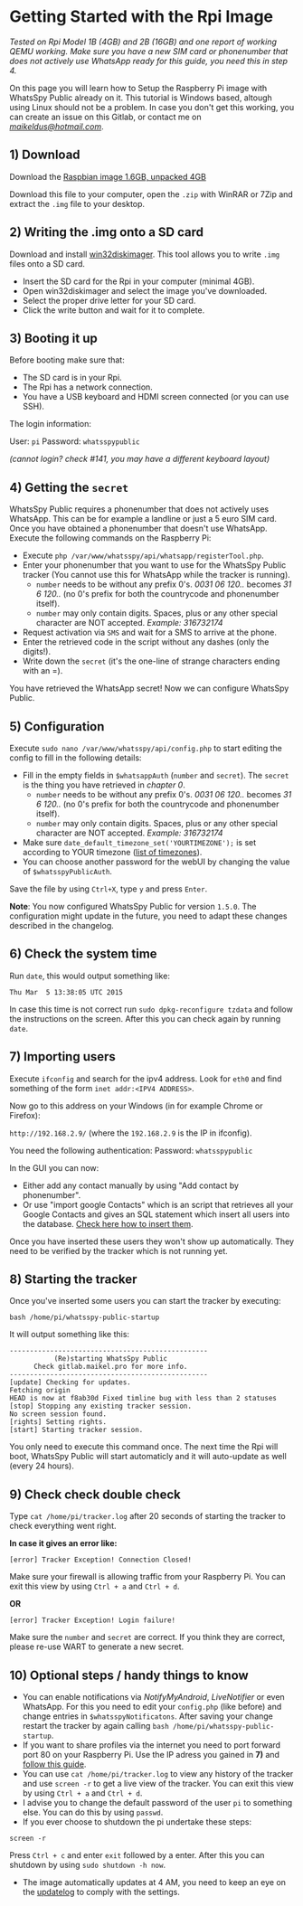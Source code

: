 # Getting Started with the Rpi Image

*Tested on Rpi Model 1B (4GB) and 2B (16GB) and one report of working QEMU working. Make sure you have a new SIM card or phonenumber that does not actively use WhatsApp ready for this guide, you need this in step 4.*

On this page you will learn how to Setup the Raspberry Pi image with WhatsSpy Public already on it. This tutorial is Windows based, altough using Linux should not be a problem. In case you don't get this working, you can create an issue on this Gitlab, or contact me on *maikeldus@hotmail.com*.

## 1) Download

Download the [Raspbian image 1.6GB, unpacked 4GB](https://docs.google.com/uc?id=0B_mlyJwD3c1TcEZBZk55SkQtOEU&export=download)

Download this file to your computer, open the `.zip` with WinRAR or 7Zip and extract the `.img` file to your desktop.

## 2) Writing the .img onto a SD card

Download and install [win32diskimager](http://sourceforge.net/projects/win32diskimager/). This tool allows you to write `.img` files onto a SD card.

* Insert the SD card for the Rpi in your computer (minimal 4GB).
* Open win32diskimager and select the image you've downloaded.
* Select the proper drive letter for your SD card.
* Click the write button and wait for it to complete.


## 3) Booting it up

Before booting make sure that:

* The SD card is in your Rpi.
* The Rpi has a network connection.
* You have a USB keyboard and HDMI screen connected (or you can use SSH).


The login information:

User: `pi`
Password: `whatsspypublic`

*(cannot login? check #141, you may have a different keyboard layout)*

## 4) Getting the `secret`

WhatsSpy Public requires a phonenumber that does not actively uses WhatsApp. This can be for example a landline or just a 5 euro SIM card. Once you have obtained a phonenumber that doesn't use WhatsApp. Execute the following commands on the Raspberry Pi:

* Execute `php /var/www/whatsspy/api/whatsapp/registerTool.php`.
* Enter your phonenumber that you want to use for the WhatsSpy Public tracker (You cannot use this for WhatsApp while the tracker is running).
   * `number` needs to be <countrycode><phonenumber> without any prefix 0's. *0031 06 120..* becomes *31 6 120..* (no 0's prefix for both the countrycode and phonenumber itself).
   * `number` may only contain digits. Spaces, plus or any other special character are NOT accepted. *Example: 316732174*
* Request activation via `SMS` and wait for a SMS to arrive at the phone.
* Enter the retrieved code in the script without any dashes (only the digits!).
* Write down the `secret` (it's the one-line of strange characters ending with an =).

You have retrieved the WhatsApp secret! Now we can configure WhatsSpy Public.

## 5) Configuration

Execute `sudo nano /var/www/whatsspy/api/config.php` to start editing the config to fill in the following details:

* Fill in the empty fields in `$whatsappAuth` (`number` and `secret`). The `secret` is the thing you have retrieved in *chapter 0*.
   * `number` needs to be <countrycode><phonenumber> without any prefix 0's. *0031 06 120..* becomes *31 6 120..* (no 0's prefix for both the countrycode and phonenumber itself).
   * `number` may only contain digits. Spaces, plus or any other special character are NOT accepted. *Example: 316732174*
* Make sure `date_default_timezone_set('YOURTIMEZONE');` is set according to YOUR timezone ([list of timezones](http://php.net/manual/en/timezones.php)).
* You can choose another password for the webUI by changing the value of `$whatsspyPublicAuth`.

Save the file by using `Ctrl+X`, type `y` and press `Enter`.

**Note**: You now configured WhatsSpy Public for version `1.5.0`. The configuration might update in the future, you need to adapt these changes described in the changelog.

## 6) Check the system time

Run `date`, this would output something like:
```
Thu Mar  5 13:38:05 UTC 2015
```
In case this time is not correct run `sudo dpkg-reconfigure tzdata` and follow the instructions on the screen. After this you can check again by running `date`.

## 7) Importing users

Execute `ifconfig` and search for the ipv4 address. Look for `eth0` and find something of the form `inet addr:<IPV4 ADDRESS>`.

Now go to this address on your Windows (in for example Chrome or Firefox):

`http://192.168.2.9/` (where the `192.168.2.9` is the IP in ifconfig).

You need the following authentication:
Password: `whatsspypublic`

In the GUI you can now:

* Either add any contact manually by using "Add contact by phonenumber".
* Or use "import google Contacts" which is an script that retrieves all your Google Contacts and gives an SQL statement which insert all users into the database. [Check here how to insert them](https://gitlab.maikel.pro/maikeldus/WhatsSpy-Public/issues/112).

Once you have inserted these users they won't show up automatically. They need to be verified by the tracker which is not running yet.

## 8) Starting the tracker

Once you've inserted some users you can start the tracker by executing:

`bash /home/pi/whatsspy-public-startup`

It will output something like this:
```
-------------------------------------------------
           (Re)starting WhatsSpy Public
      Check gitlab.maikel.pro for more info.
-------------------------------------------------
[update] Checking for updates.
Fetching origin
HEAD is now at f8ab30d Fixed timline bug with less than 2 statuses
[stop] Stopping any existing tracker session.
No screen session found.
[rights] Setting rights.
[start] Starting tracker session.
```

You only need to execute this command once. The next time the Rpi will boot, WhatsSpy Public will start automaticly and it will auto-update as well (every 24 hours). 

## 9) Check check double check

Type `cat /home/pi/tracker.log` after 20 seconds of starting the tracker to check everything went right.

**In case it gives an error like:**
```
[error] Tracker Exception! Connection Closed!
```
Make sure your firewall is allowing traffic from your Raspberry Pi. You can exit this view by using `Ctrl + a` and `Ctrl + d`.

**OR**

```
[error] Tracker Exception! Login failure!
```
Make sure the `number` and `secret` are correct. If you think they are correct, please re-use WART to generate a new secret.


## 10) Optional steps / handy things to know

* You can enable notifications via *NotifyMyAndroid*, *LiveNotifier* or even WhatsApp. For this you need to edit your `config.php` (like before) and change entries in `$whatsspyNotificatons`. After saving your change restart the tracker by again calling `bash /home/pi/whatsspy-public-startup`.
* If you want to share profiles via the internet you need to port forward port 80 on your Raspberry Pi. Use the IP adress you gained in **7)** and [follow this guide](http://portforward.com/english/applications/port_forwarding/Apache/default.htm).
* You can use `cat /home/pi/tracker.log` to view any history of the tracker and use `screen -r` to get a live view of the tracker. You can exit this view by using `Ctrl + a` and `Ctrl + d`.
* I advise you to change the default password of the user `pi` to something else. You can do this by using `passwd`.
* If you ever choose to shutdown the pi undertake these steps:
```
screen -r
```
Press `Ctrl + c` and enter `exit` followed by a enter. After this you can shutdown by using `sudo shutdown -h now`.
* The image automatically updates at 4 AM, you need to keep an eye on the [updatelog](updates) to comply with the settings.

